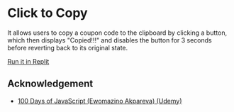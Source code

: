 # Click to Copy

It allows users to copy a coupon code to the clipboard by clicking a button, which then displays "Copied!!!" and disables the button for 3 seconds before reverting back to its original state.

[Run it in Replit](https://replit.com/@soeweiyanphyo/07-click-to-copy)

## Acknowledgement

- [100 Days of JavaScript (Ewomazino Akpareva) (Udemy)](https://www.udemy.com/course/100-days-of-javascript)
